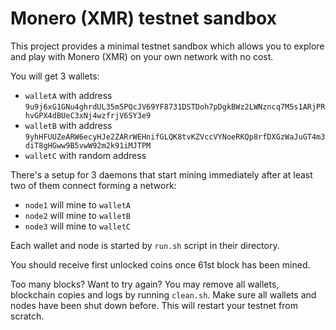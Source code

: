 # Monero (XMR) testnet sandbox

This project provides a minimal testnet sandbox which allows you to explore and play with Monero (XMR) on your own network with no cost.

You will get 3 wallets:
 * `walletA` with address `9u9j6xG1GNu4ghrdUL35m5PQcJV69YF8731DSTDoh7pDgkBWz2LWNzncq7M5s1ARjPRhvGPX4dBUeC3xNj4wzfrjV6SY3e9`
 * `walletB` with address `9yhHFUUZeARW6ecyHJe2ZARrWEHnifGLQK8tvKZVccVYNoeRKQp8rfDXGzWaJuGT4m3diT8gHGww9B5vwW92m2k91iMJTPM`
 * `walletC` with random address

There's a setup for 3 daemons that start mining immediately after at least two of them connect forming a network:
 * `node1` will mine to `walletA`
 * `node2` will mine to `walletB`
 * `node3` will mine to `walletC`
 
Each wallet and node is started by `run.sh` script in their directory.

You should receive first unlocked coins once 61st block has been mined.

Too many blocks? Want to try again? You may remove all wallets, blockchain copies and logs by running `clean.sh`. Make sure all wallets and nodes have been shut down before. This will restart your testnet from scratch.
